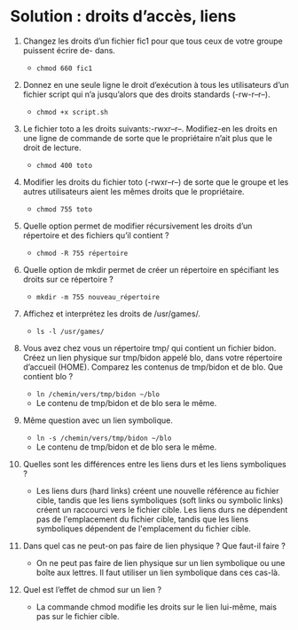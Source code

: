 # Solution : droits d’accès, liens
1. Changez les droits d’un fichier fic1 pour que tous ceux de votre groupe puissent écrire de- dans.
    * `chmod 660 fic1`
2. Donnez en une seule ligne le droit d’exécution à tous les utilisateurs d’un fichier script qui n’a jusqu’alors que des droits standards (-rw-r–r–).
    * `chmod +x script.sh`
3. Le fichier toto a les droits suivants:-rwxr–r–. Modifiez-en les droits en une ligne de commande de sorte que le propriétaire n’ait plus que le droit de lecture.
    * `chmod 400 toto`

4. Modifier les droits du fichier toto (-rwxr–r–) de sorte que le groupe et les autres utilisateurs aient les mêmes droits que le propriétaire.
    * `chmod 755 toto`
5. Quelle option permet de modifier récursivement les droits d’un répertoire et des fichiers qu’il contient ?
    * `chmod -R 755 répertoire`
6. Quelle option de mkdir permet de créer un répertoire en spécifiant les droits sur ce répertoire ?
    * `mkdir -m 755 nouveau_répertoire`
7. Affichez et interprétez les droits de /usr/games/.
    * `ls -l /usr/games/`
8. Vous avez chez vous un répertoire tmp/ qui contient un fichier bidon. Créez un lien physique sur tmp/bidon appelé blo, dans votre répertoire d’accueil (HOME). Comparez les contenus de tmp/bidon et de blo. Que contient blo ?
    * `ln /chemin/vers/tmp/bidon ~/blo`
    *  Le contenu de tmp/bidon et de blo sera le même.
9. Même question avec un lien symbolique.
    * `ln -s /chemin/vers/tmp/bidon ~/blo`
    * Le contenu de tmp/bidon et de blo sera le même.
10. Quelles sont les différences entre les liens durs et les liens symboliques ?
    * Les liens durs (hard links) créent une nouvelle référence au fichier cible, tandis que les liens symboliques (soft links ou symbolic links) créent un raccourci vers le fichier cible. Les liens durs ne dépendent pas de l'emplacement du fichier cible, tandis que les liens symboliques dépendent de l'emplacement du fichier cible.
11. Dans quel cas ne peut-on pas faire de lien physique ? Que faut-il faire ?
    * On ne peut pas faire de lien physique sur un lien symbolique ou une boîte aux lettres. Il faut utiliser un lien symbolique dans ces cas-là.
12. Quel est l’effet de chmod sur un lien ? 
    * La commande chmod modifie les droits sur le lien lui-même, mais pas sur le fichier cible.